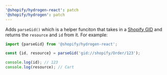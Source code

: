 ```yaml
---
'@shopify/hydrogen-react': patch
'@shopify/hydrogen': patch
---
```


Adds `parseGid()` which is a helper funciton that takes in a [Shopify GID](https://shopify.dev/docs/api/usage/gids) and returns the `resource` and `id` from it. For example:

```js
import {parseGid} from '@shopify/hydrogen-react';

const {id, resource} = parseGid('gid://shopify/Order/123');

console.log(id); // 123
console.log(resource); // Cart
```
